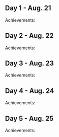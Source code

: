 ## Day 1 - Aug. 21

Achievements:




## Day 2 - Aug. 22

Achievements:




## Day 3 - Aug. 23

Achievements:




## Day 4 - Aug. 24

Achievements:



## Day 5 - Aug. 25

Achievements:




